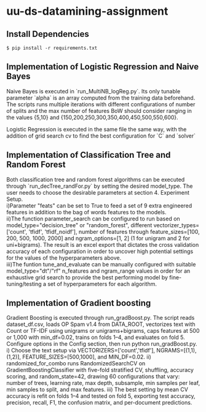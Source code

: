 # uu-ds-datamining-assignment

## Install Dependencies
`$ pip install -r requirements.txt`

## Implementation of Logistic Regression and Naive Bayes
 <p>
    Naive Bayes is executed in `run_MultiNB_logReg.py`. Its only tunable parameter `alpha` is an array computed from the training data beforehand. The scripts runs multiple iterations with different configurations of number of splits and the max number of features BoW should consider ranging in the values {5,10} and {150,200,250,300,350,400,450,500,550,600}.
 </p>
 <p>
    Logistic Regression is executed in the same file the same way, with the addition of grid search cv to find the best configuration for `C` and `solver`
 </p>

## Implementation of Classification Tree and Random Forest
<p>
Both classification tree and random forest algorithms can be executed through `run_decTree_randFor.py` by setting the desired model_type. 
The user needs to choose the desirable parameters at section 4. Experiment Setup. <br>
i)Parameter "feats" can be set to True to feed a set of 9 extra engineered features in addition to the bag of words features to the models. <br>
ii)The function parameter_search can be configured to run based on model_type="decision_tree" or "random_forest", different vectorizer_types=['count', 'tfidf', 'tfidf_noidf'], number of features through feature_sizes=[100, 200, 500, 1000, 2000] and ngram_options=[1, 2] (1 for unigram and 2 for uni+bigrams). The result is an excel export that dictates the cross validation accuracy of each configuration in order to uncover high potential settings for the values of the hyperparameters above.<br>
iii)The funtion tune_and_evaluate can be manually configured with suitable model_type="dt"/"rf" n_features and ngram_range values in order for an exhaustive grid search to provide the best performing model by fine-tuning/testing a set of hyperparameters for each algorithm.
 </p>

## Implementation of Gradient boosting
Gradient Boosting is executed through run_gradBoost.py. The script reads dataset_df.csv, loads OP Spam v1.4 from DATA_ROOT, vectorizes text with Count or TF-IDF using unigrams or unigrams+bigrams, caps features at 500 or 1,000 with min_df=0.02, trains on folds 1–4, and evaluates on fold 5. Configure options in the Config section, then run python run_gradBoost.py.
i) Choose the text setup via VECTORIZERS=['count','tfidf'], NGRAMS=[(1,1),(1,2)], FEATURE_SIZES=[500,1000], and MIN_DF=0.02.
 ii) randomized_for_combo runs RandomizedSearchCV on GradientBoostingClassifier with five-fold stratified CV, shuffling, accuracy scoring, and random_state=42, drawing 60 configurations that vary: number of trees, learning rate, max depth, subsample, min samples per leaf, min samples to split, and max features.
 iii) The best setting by mean CV accuracy is refit on folds 1–4 and tested on fold 5, exporting test accuracy, precision, recall, F1, the confusion matrix, and per-document predictions.
